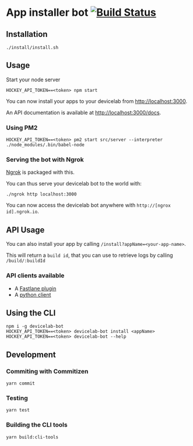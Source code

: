 # App installer bot [![Build Status](https://travis-ci.org/bamlab/devicelab-bot.svg?branch=master)](https://travis-ci.org/bamlab/devicelab-bot)

## Installation

```
./install/install.sh
```

## Usage

Start your node server
```
HOCKEY_API_TOKEN==<token> npm start
```

You can now install your apps to your devicelab from [http://localhost:3000](http://localhost:3000).

An API documentation is available at [http://localhost:3000/docs](http://localhost:3000/docs).

### Using PM2

```
HOCKEY_API_TOKEN==<token> pm2 start src/server --interpreter ./node_modules/.bin/babel-node
```

### Serving the bot with Ngrok

[Ngrok](https://ngrok.com/) is packaged with this.

You can thus serve your devicelab bot to the world with:
```
./ngrok http localhost:3000
```

You can now access the devicelab bot anywhere with `http://[ngrox id].ngrok.io`.

## API Usage

You can also install your app by calling `/install?appName=<your-app-name>`.

This will return a `build id`, that you can use to retrieve logs by calling `/build/:buildId`

### API clients available

- A [Fastlane plugin](https://github.com/bamlab/fastlane-plugin-devicelab_bot)
- A [python client](./client.py)

## Using the CLI

```
npm i -g devicelab-bot
HOCKEY_API_TOKEN==<token> devicelab-bot install <appName>
HOCKEY_API_TOKEN==<token> devicelab-bot --help
```

## Development

### Commiting with Commitizen

```
yarn commit
```

### Testing

```
yarn test
```

### Building the CLI tools

```
yarn build:cli-tools
```

